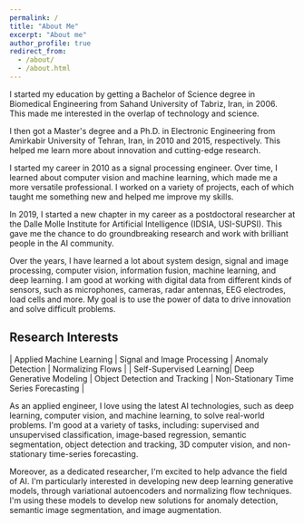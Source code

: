 ```yaml
---
permalink: /
title: "About Me"
excerpt: "About me"
author_profile: true
redirect_from: 
  - /about/
  - /about.html
---
```

I started my education by getting a Bachelor of Science degree in Biomedical Engineering from Sahand University of Tabriz, Iran, in 2006. This made me interested in the overlap of technology and science.

I then got a Master's degree and a Ph.D. in Electronic Engineering from Amirkabir University of Tehran, Iran, in 2010 and 2015, respectively. This helped me learn more about innovation and cutting-edge research.

I started my career in 2010 as a signal processing engineer. Over time, I learned about computer vision and machine learning, which made me a more versatile professional. I worked on a variety of projects, each of which taught me something new and helped me improve my skills.

In 2019, I started a new chapter in my career as a postdoctoral researcher at the Dalle Molle Institute for Artificial Intelligence (IDSIA, USI-SUPSI). This gave me the chance to do groundbreaking research and work with brilliant people in the AI community.

Over the years, I have learned a lot about system design, signal and image processing, computer vision, information fusion, machine learning, and deep learning. I am good at working with digital data from different kinds of sensors, such as microphones, cameras, radar antennas, EEG electrodes, load cells and more. My goal is to use the power of data to drive innovation and solve difficult problems.

## Research Interests

| Applied Machine Learning | Signal and Image Processing | Anomaly Detection | Normalizing Flows |
| Self-Supervised Learning| Deep Generative Modeling | Object Detection and Tracking | Non-Stationary Time Series Forecasting |

As an applied engineer, I love using the latest AI technologies, such as deep learning, computer vision, and machine learning, to solve real-world problems. I'm good at a variety of tasks, including: supervised and unsupervised classification, image-based regression, semantic segmentation, object detection and tracking, 3D computer vision, and non-stationary time-series forecasting.

Moreover, as a dedicated researcher, I'm excited to help advance the field of AI. I'm particularly interested in developing new deep learning generative models, through variational autoencoders and normalizing flow techniques. I'm using these models to develop new solutions for anomaly detection, semantic image segmentation, and image augmentation. 

